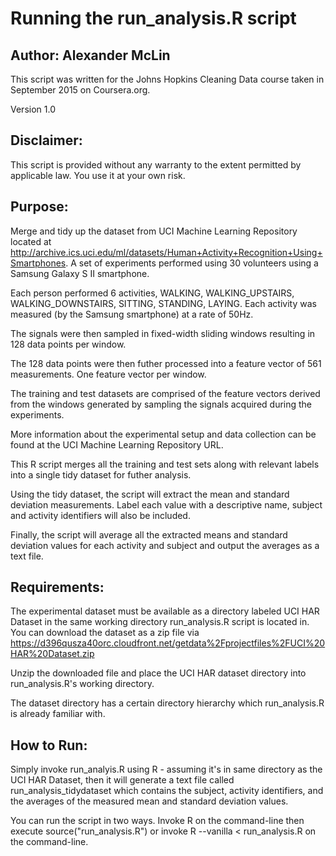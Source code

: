# Running the run_analysis.R script

## Author:  Alexander McLin

This script was written for the Johns Hopkins Cleaning Data course taken in September 2015 on Coursera.org.

Version 1.0

## Disclaimer:

This script is provided without any warranty to the extent permitted by applicable law. You use it at your own risk.

## Purpose:

Merge and tidy up the dataset from UCI Machine Learning Repository located at <http://archive.ics.uci.edu/ml/datasets/Human+Activity+Recognition+Using+Smartphones>. A set of experiments performed using 30 volunteers using a Samsung Galaxy S II smartphone.

Each person performed 6 activities, WALKING, WALKING_UPSTAIRS, WALKING_DOWNSTAIRS, SITTING, STANDING, LAYING. Each activity was measured (by the Samsung smartphone) at a rate of 50Hz.

The signals were then sampled in fixed-width sliding windows resulting in 128 data points per window.

The 128 data points were then futher processed into a feature vector of 561 measurements. One feature vector per window.

The training and test datasets are comprised of the feature vectors derived from the windows generated by sampling the signals acquired during the experiments.

More information about the experimental setup and data collection can be found at the UCI Machine Learning Repository URL.

This R script merges all the training and test sets along with relevant labels into a single tidy dataset for futher analysis.

Using the tidy dataset, the script will extract the mean and standard deviation measurements. Label each value with a descriptive name, subject and activity identifiers will also be included.

Finally, the script will average all the extracted means and standard deviation values for each activity and subject and output the averages as a text file.

## Requirements:

The experimental dataset must be available as a directory labeled UCI HAR Dataset in the same working directory run_analysis.R script is located in. You can download the dataset as a zip file via <https://d396qusza40orc.cloudfront.net/getdata%2Fprojectfiles%2FUCI%20HAR%20Dataset.zip>

Unzip the downloaded file and place the UCI HAR dataset directory into run_analysis.R's working directory.

The dataset directory has a certain directory hierarchy which run_analysis.R is already familiar with.

## How to Run:

Simply invoke run_analyis.R using R - assuming it's in same directory as the UCI HAR Dataset, then it will generate a text file called run_analysis_tidydataset which contains the subject, activity identifiers, and the averages of the measured mean and standard deviation values.

You can run the script in two ways. Invoke R on the command-line then execute source("run_analysis.R") or invoke R --vanilla < run_analysis.R on the command-line.
